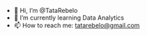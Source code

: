 - 👋 Hi, I’m @TataRebelo
- 🌱 I’m currently learning Data Analytics
- 📫 How to reach me: tatarebelo@gmail.com

<!---
TataRebelo/TataRebelo is a ✨ special ✨ repository because its `README.md` (this file) appears on your GitHub profile.
You can click the Preview link to take a look at your changes.
--->
